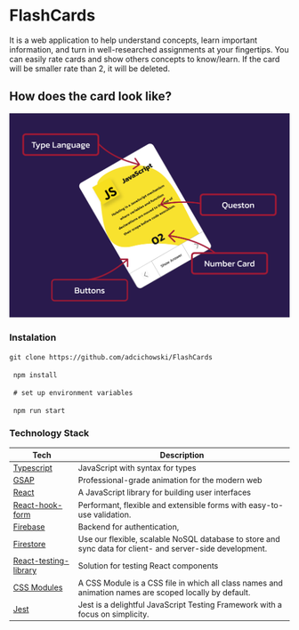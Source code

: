 # FlashCards
It is a web application to help understand concepts, learn
important information, and turn in well-researched assignments at
your fingertips. You can easily rate cards and show others concepts
to know/learn. If the card will be smaller rate than 2, it will be deleted.

## How does the card look like? 
![](https://github.com/adcichowski/FlashCards/blob/main/readme/card.png)
### Instalation
```
git clone https://github.com/adcichowski/FlashCards
    
 npm install
    
 # set up environment variables
    
 npm run start
```
### Technology Stack
|  Tech |  Description  |
| ------------ | ------------ |
|[Typescript](https://www.typescriptlang.org/ "Typescript")| JavaScript with syntax for types|
|[GSAP](https://greensock.com/gsap/ "GSAP") | Professional-grade animation for the modern web|
|[React](https://reactjs.org/ "React")   |A JavaScript library for building user interfaces   |
|[React-hook-form](https://react-hook-form.com/ "React-hook-form")  |Performant, flexible and extensible forms with easy-to-use validation.   |
|[Firebase](https://firebase.google.com/ "Firebase")   |Backend for authentication,  |
|[Firestore](https://firebase.google.com/docs/firestore "Firestore")  |Use our flexible, scalable NoSQL database to store and sync data for client- and server-side development.  |
|[React-testing-library](https://testing-library.com/ "React-testing-library")  |   Solution for testing React components|
|[CSS Modules](https://github.com/css-modules/css-modules "CSS Modules") | A CSS Module is a CSS file in which all class names and animation names are scoped locally by default. |
|[Jest](https://jestjs.io/ "Jest") | Jest is a delightful JavaScript Testing Framework with a focus on simplicity.|
